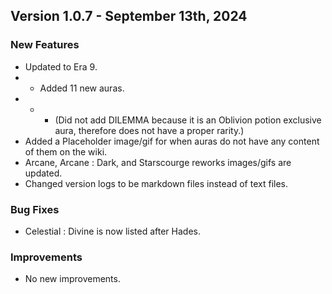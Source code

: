 ## Version 1.0.7 - September 13th, 2024

### New Features
- Updated to Era 9.
- - Added 11 new auras.
- - - (Did not add DILEMMA because it is an Oblivion potion exclusive aura, therefore does not have a proper rarity.)
- Added a Placeholder image/gif for when auras do not have any content of them on the wiki.
- Arcane, Arcane : Dark, and Starscourge reworks images/gifs are updated.
- Changed version logs to be markdown files instead of text files.

### Bug Fixes
- Celestial : Divine is now listed after Hades.

### Improvements
- No new improvements.
